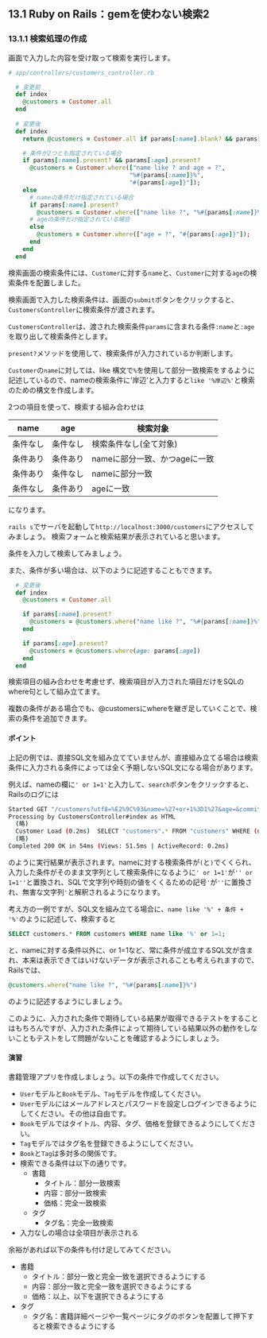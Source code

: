 ## 13.1 Ruby on Rails：gemを使わない検索2

### 13.1.1 検索処理の作成

画面で入力した内容を受け取って検索を実行します。


```rb
# app/controllers/customers_controller.rb

  # 変更前
  def index
    @customers = Customer.all
  end
  
  # 変更後
  def index
    return @customers = Customer.all if params[:name].blank? && params[:age].blank?

    # 条件が2つとも指定されている場合
    if params[:name].present? && params[:age].present?
      @customers = Customer.where(["name like ? and age = ?", 
                                  "%#{params[:name]}%",
                                  "#{params[:age]}"]);
    else
      # nameの条件だけ指定されている場合
      if params[:name].present?
        @customers = Customer.where(["name like ?", "%#{params[:name]}%"]);
      # ageの条件だけ指定されている場合
      else
        @customers = Customer.where(["age = ?", "#{params[:age]}"]);
      end
    end
  end
```

検索画面の検索条件には、`Customer`に対する`name`と、`Customer`に対する`age`の検索条件を配置しました。

検索画面で入力した検索条件は、画面の`submit`ボタンをクリックすると、`CustomersController`に検索条件が渡されます。

`CustomersController`は、渡された検索条件`params`に含まれる条件`:name`と`:age`を取り出して検索条件とします。

`present?`メソッドを使用して、検索条件が入力されているか判断します。

`Customer`の`name`に対しては、like 構文で`%`を使用して部分一致検索をするように記述しているので、nameの検索条件に'岸辺'と入力すると`like '%岸辺%'`と検索のための構文を作成します。

2つの項目を使って、検索する組み合わせは

|name|age|検索対象|
|---|---|---|
|条件なし|条件なし|検索条件なし(全て対象)|
|条件あり|条件あり|nameに部分一致、かつageに一致|
|条件あり|条件なし|nameに部分一致|
|条件なし|条件あり|ageに一致|

になります。

`rails s`でサーバを起動して`http://localhost:3000/customers`にアクセスしてみましょう。
検索フォームと検索結果が表示されていると思います。

条件を入力して検索してみましょう。

また、条件が多い場合は、以下のように記述することもできます。

```rb
  # 変更後
  def index
    @customers = Customer.all

    if params[:name].present?
      @customers = @customers.where("name like ?", "%#{params[:name]}%")
    end

    if params[:age].present?
      @customers = @customers.where(age: params[:age])
    end
  end
```

検索項目の組み合わせを考慮せず、検索項目が入力された項目だけをSQLのwhere句として組み立てます。

複数の条件がある場合でも、@customersにwhereを継ぎ足していくことで、検索の条件を追加できます。

#### ポイント

上記の例では、直接SQL文を組み立てていませんが、直接組み立てる場合は検索条件に入力される条件によっては全く予期しないSQL文になる場合があります。

例えば、nameの欄に`' or 1=1'`と入力して、`search`ボタンをクリックすると、Railsのログには
```sh
Started GET "/customers?utf8=%E2%9C%93&name=%27+or+1%3D1%27&age=&commit=Search" for 127.0.0.1 at 2019-11-16 12:03:12 +0900
Processing by CustomersController#index as HTML
  (略)
  Customer Load (0.2ms)  SELECT "customers".* FROM "customers" WHERE (name like '%'' or 1=1''%')
  (略)
Completed 200 OK in 54ms (Views: 51.5ms | ActiveRecord: 0.2ms)
```
のように実行結果が表示されます。nameに対する検索条件が`(`と`)`でくくられ、入力した条件がそのまま文字列として検索条件になるように`' or 1=1'`が`'' or 1=1''`と置換され、SQLで文字列や時刻の値をくくるための記号`'`が`''`に置換され、無害な文字列`'`と解釈されるようになります。

考え方の一例ですが、SQL文を組み立てる場合に、`name like '%' + 条件 + '%'`のように記述して、検索すると
```sql
SELECT customers.* FROM customers WHERE name like '%' or 1=1;
```
と、nameに対する条件以外に、or 1=1など、常に条件が成立するSQL文が含まれ、本来は表示できてはいけないデータが表示されることも考えられますので、Railsでは、
```rb
@customers.where("name like ?", "%#{params[:name]}%")
```
のように記述するようにしましょう。

このように、入力された条件で期待している結果が取得できるテストをすることはもちろんですが、入力された条件によって期待している結果以外の動作をしないこともテストをして問題がないことを確認するようにしましょう。


#### 演習
書籍管理アプリを作成しましょう。以下の条件で作成してください。
- `User`モデルと`Book`モデル、`Tag`モデルを作成してください。
- `User`モデルにはメールアドレスとパスワードを設定しログインできるようにしてください。その他は自由です。
- `Book`モデルではタイトル、内容、タグ、価格を登録できるようにしてください。
- `Tag`モデルではタグ名を登録できるようにしてください。
- `Book`と`Tag`は多対多の関係です。
- 検索できる条件は以下の通りです。
  - 書籍
    - タイトル：部分一致検索
    - 内容：部分一致検索
    - 価格：完全一致検索
  - タグ
    - タグ名：完全一致検索
- 入力なしの場合は全項目が表示される

余裕があれば以下の条件も付け足してみてください。
- 書籍
  - タイトル：部分一致と完全一致を選択できるようにする
  - 内容：部分一致と完全一致を選択できるようにする
  - 価格：以上、以下を選択できるようにする
- タグ
  - タグ名：書籍詳細ページや一覧ページにタグのボタンを配置して押下すると検索できるようにする
